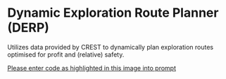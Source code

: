 # Dynamic Exploration Route Planner (DERP)

Utilizes data provided by CREST to dynamically plan exploration routes optimised for profit and (relative) safety.

[Please enter code as highlighted in this image into prompt](DERP.PNG)
